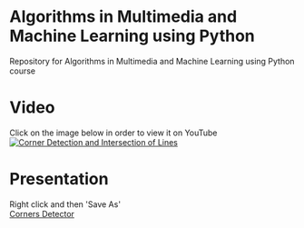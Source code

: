 # Algorithms in Multimedia and Machine Learning using Python
Repository for Algorithms in Multimedia and Machine Learning using Python course

# Video
Click on the image below in order to view it on YouTube  
[![Corner Detection and Intersection of Lines](https://img.youtube.com/vi/zGWMElYc2OE/0.jpg)](https://youtu.be/zGWMElYc2OE "Corners Detector Demo")

# Presentation
Right click and then 'Save As'  
[Corners Detector](https://github.com/haimadrian/MachineLearningUsingPython/blob/master/Project/Harris%20Corner%20Detector.pptx)

